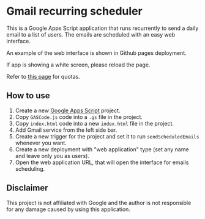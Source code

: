# Gmail recurring scheduler

This is a Google Apps Script application that runs recurrently to send a daily email to a list of users.
The emails are scheduled with an easy web interface.

An example of the web interface is shown in Github pages deployment.

If app is showing a white screen, please reload the page.

Refer to [this page](https://developers.google.com/apps-script/guides/services/quotas) for quotas.

## How to use

1. Create a new [Google Apps Script](https://script.google.com/home) project.
2. Copy `GASCode.js` code into a `.gs` file in the project.
3. Copy `index.html` code into a new `index.html` file in the project.
4. Add Gmail service from the left side bar.
5. Create a new trigger for the project and set it to run `sendScheduledEmails` whenever you want.
6. Create a new deployment with "web application" type (set any name and leave only you as users).
7. Open the web application URL, that will open the interface for emails scheduling.

## Disclaimer

This project is not affiliated with Google and the author is not responsible for any damage caused by using this application.